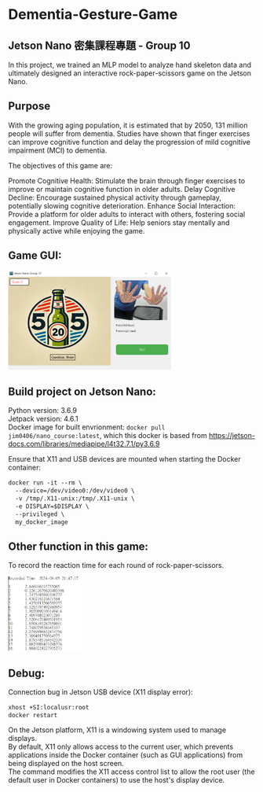 # Dementia-Gesture-Game 
## Jetson Nano 密集課程專題 - Group 10  
In this project, we trained an MLP model to analyze hand skeleton data and ultimately designed an interactive rock-paper-scissors game on the Jetson Nano.

## Purpose
With the growing aging population, it is estimated that by 2050, 131 million people will suffer from dementia. Studies have shown that finger exercises can improve cognitive function and delay the progression of mild cognitive impairment (MCI) to dementia.


The objectives of this game are:

Promote Cognitive Health: Stimulate the brain through finger exercises to improve or maintain cognitive function in older adults.
Delay Cognitive Decline: Encourage sustained physical activity through gameplay, potentially slowing cognitive deterioration.
Enhance Social Interaction: Provide a platform for older adults to interact with others, fostering social engagement.
Improve Quality of Life: Help seniors stay mentally and physically active while enjoying the game.

## Game GUI: 
![alt game](./media/game.png)

## Build project on Jetson Nano:
Python version: 3.6.9  
Jetpack version: 4.6.1  
Docker image for built envrionment: ```docker pull jim0406/nano_course:latest```, which this docker is based from 
https://jetson-docs.com/libraries/mediapipe/l4t32.7.1/py3.6.9

Ensure that X11 and USB devices are mounted when starting the Docker container:
```
docker run -it --rm \
  --device=/dev/video0:/dev/video0 \
  -v /tmp/.X11-unix:/tmp/.X11-unix \
  -e DISPLAY=$DISPLAY \
  --privileged \
  my_docker_image
```
## Other function in this game:
To record the reaction time for each round of rock-paper-scissors.

<img src="./media/test.png" width="30%">

## Debug:
Connection bug in Jetson USB device (X11 display error): 
```
xhost +SI:localusr:root
docker restart
```
On the Jetson platform, X11 is a windowing system used to manage displays.  
By default, X11 only allows access to the current user, which prevents applications inside the Docker container (such as GUI applications) from being displayed on the host screen.  
The command modifies the X11 access control list to allow the root user (the default user in Docker containers) to use the host's display device.




